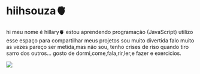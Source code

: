 # hiihsouza🫀
hi meu nome é hillary🫀
estou aprendendo programação (JavaScript)
utilizo esse espaço para compartilhar meus projetos
sou muito divertida falo muito as vezes pareço ser metida,mas não sou, tenho crises de riso quando tiro sarro dos outros...
gosto de dormi,come,fala,rir,ler,e fazer e exercicios.

![](https://media.tenor.com/1Z_kaktg2tgAAAAC/anna-excited.gif)
